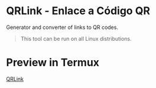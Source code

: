 # QRLink - Enlace a Código QR
Generator and converter of links to QR codes.
> This tool can be run on all Linux distributions.
# Preview in Termux
[QRLink](enlace)
